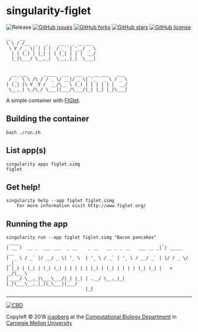 # singularity-figlet
![Release](https://img.shields.io/badge/release-prealpha-red.svg)
[![GitHub issues](https://img.shields.io/github/issues/icaoberg/singularity-figlet.svg)](https://github.com/icaoberg/singularity-figlet/issues)
[![GitHub forks](https://img.shields.io/github/forks/icaoberg/singularity-figlet.svg)](https://github.com/icaoberg/singularity-figlet/network)
[![GitHub stars](https://img.shields.io/github/stars/icaoberg/singularity-figlet.svg)](https://github.com/icaoberg/singularity-figlet/stargazers)
[![GitHub license](https://img.shields.io/badge/license-GPLv3-blue.svg)](https://www.gnu.org/licenses/quick-guide-gplv3.en.html)

```
__   __
\ \ / /__  _   _    __ _ _ __ ___
 \ V / _ \| | | |  / _` | '__/ _ \
  | | (_) | |_| | | (_| | | |  __/
  |_|\___/ \__,_|  \__,_|_|  \___|


  __ ___      _____  ___  ___  _ __ ___   ___
 / _` \ \ /\ / / _ \/ __|/ _ \| '_ ` _ \ / _ \
| (_| |\ V  V /  __/\__ \ (_) | | | | | |  __/
 \__,_| \_/\_/ \___||___/\___/|_| |_| |_|\___|

```

A simple container with [FIGlet](https://en.wikipedia.org/wiki/FIGlet).

## Building the container
```
bash ./run.sh
```

## List app(s)
```
singularity apps figlet.simg                                     
figlet
```

## Get help!
```
singularity help --app figlet figlet.simg
    For more information visit http://www.figlet.org/
```

## Running the app

```
singularity run --app figlet figlet.simg "Bacon pancakes"
 ____                                                      _
| __ )  __ _  ___ ___  _ __    _ __   __ _ _ __   ___ __ _| | _____  ___
|  _ \ / _` |/ __/ _ \| '_ \  | '_ \ / _` | '_ \ / __/ _` | |/ / _ \/ __|
| |_) | (_| | (_| (_) | | | | | |_) | (_| | | | | (_| (_| |   <  __/\__ \
|____/ \__,_|\___\___/|_| |_| | .__/ \__,_|_| |_|\___\__,_|_|\_\___||___/
                              |_|
```

---
[![CBD](http://www.cbd.cmu.edu/wp-content/uploads/2017/07/wordpress-default.png)](http://www.cbd.cmu.edu)

Copyleft © 2018 [icaoberg](http://www.andrew.cmu.edu/~icaoberg) at the [Computational Biology Department](http://www.cbd.cmu.edu) in [Carnegie Mellon University](http://www.cmu.edu)
